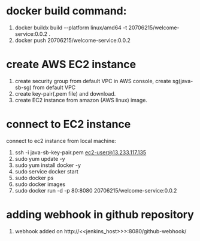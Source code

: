 docker build command:
============================================
1. docker buildx build --platform linux/amd64 -t 20706215/welcome-service:0.0.2 .
2. docker push 20706215/welcome-service:0.0.2

create AWS EC2 instance
=================================
1. create security group from default VPC
 in AWS console, create sg(java-sb-sg) from default VPC
2. create key-pair(.pem file) and download.
3. create EC2 instance from amazon (AWS linux) image.


connect to EC2 instance
===============================
connect to ec2 instance from local machine:
1. ssh -i java-sb-key-pair.pem ec2-user@13.233.117.135
2. sudo yum update -y
3. sudo yum install docker -y
4. sudo service docker start
5. sudo docker ps
6. sudo docker images
7. sudo docker run -d -p 80:8080 20706215/welcome-service:0.0.2




adding webhook in github repository
=======================================

1. webhook added on http://<<jenkins_host>>>:8080/github-webhook/

